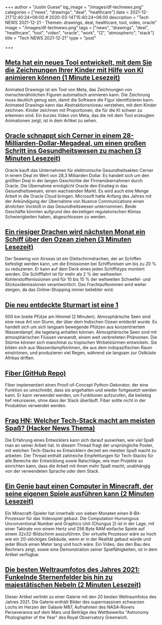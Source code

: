 +++
author = "Justin Guese"
bg_image = "/images/df-technews.png"
categories = ["news", "drawings", "deal", "healthcare"]
date = 2021-12-21T12:40:24+06:00 # 2020-03-14T15:40:24+06:00
description = "Tech NEWS 2021-12-21 - Themen: drawings, deal, healthcare, tool, video, oracle"
image = "/images/df-technews.png"
tags = ["news", "drawings", "deal", "healthcare", "tool", "video", "oracle", "work", "(2", "atmospheric", "stack"]
title = "Tech NEWS 2021-12-21"
type = "post"

+++

## [Meta hat ein neues Tool entwickelt, mit dem Sie die Zeichnungen Ihrer Kinder mit Hilfe von KI animieren können (1 Minute Lesezeit)](https://www.cartoonbrew.com/tech/meta-wants-to-animate-your-childs-drawings-using-ai-211614.html)

 Animated Drawings ist ein Tool von Meta, das Zeichnungen von menschenähnlichen Figuren automatisch animieren kann. Die Zeichnung muss deutlich genug sein, damit die Software die Figur identifizieren kann. Animated Drawings kann das Abstraktionsniveau verstehen, mit dem Kinder zeichnen. Kinder zeichnen mit Proportionen, die für die KI schwer zu erkennen sind. Ein kurzes Video von Meta, das die mit dem Tool erzeugten Animationen zeigt, ist in dem Artikel zu sehen.

## [Oracle schnappt sich Cerner in einem 28-Milliarden-Dollar-Megadeal, um einen großen Schritt ins Gesundheitswesen zu machen (3 Minuten Lesezeit)](https://techcrunch.com/2021/12/20/oracle-snags-cerner-in-28b-mega-deal-to-make-a-big-move-into-healthcare/)

 Oracle kauft das Unternehmen für elektronische Gesundheitsakten Cerner in einem Deal im Wert von 28,3 Milliarden Dollar. Es handelt sich um den größten Deal in der langen Geschichte der Firmenübernahmen durch Oracle. Die Übernahme ermöglicht Oracle den Einstieg in das Gesundheitswesen, einen wachsenden Markt. Es wird auch eine Menge Arbeit in die Oracle Cloud bringen. Microsoft hatte Anfang des Jahres mit der Ankündigung der Übernahme von Nuance Communications einen ähnlichen Vorstoß in das Gesundheitswesen unternommen. Beide Geschäfte könnten aufgrund des derzeitigen regulatorischen Klimas Schwierigkeiten haben, abgeschlossen zu werden.

## [Ein riesiger Drachen wird nächsten Monat ein Schiff über den Ozean ziehen (3 Minuten Lesezeit)](https://gizmodo.com/giant-kite-will-pull-a-ship-across-the-ocean-next-month-1848233992)

 Der Seawing von Airseas ist ein Gleitschirmdrachen, der an Schiffen befestigt werden kann, um die Emissionen bei Schiffsreisen um bis zu 20 % zu reduzieren. Er kann auf dem Deck eines jeden Schiffstyps montiert werden. Die Schifffahrt ist für mehr als 2 % der weltweiten Kohlenstoffemissionen und für 10 bis 15 % der weltweiten Schwefel- und Stickoxidemissionen verantwortlich. Das Frachtaufkommen wird weiter steigen, da das Online-Shopping immer beliebter wird.

## [Die neu entdeckte Sturmart ist eine 1](https://newatlas.com/environment/atmospheric-lakes-new-meteorological-phenomenon/)

000 km breite Pfütze am Himmel (2 Minuten). Atmosphärische Seen sind eine neue Art von Sturm, der über dem Indischen Ozean entdeckt wurde. Es handelt sich um sich langsam bewegende Pfützen aus konzentriertem Wasserdampf, die tagelang anhalten können. Atmosphärische Seen sind mit atmosphärischen Flüssen verwandt, einem weit verbreiteten Phänomen. Die Stürme können sich manchmal zu tropischen Wirbelstürmen entwickeln. Sie bilden sich aus Wasserdampfströmen, die aus dem indopazifischen Raum einströmen, und produzieren viel Regen, während sie langsam zur Ostküste Afrikas driften.

## [Fiber (GitHub Repo)](https://github.com/tylerhou/fiber)

 Fiber implementiert einen Proof-of-Concept Python-Dekorator, der eine Funktion so umschreibt, dass sie angehalten und wieder fortgesetzt werden kann. Er kann verwendet werden, um Funktionen aufzurufen, die beliebig tief rekursieren, ohne dass der Stack überläuft. Fiber sollte nicht in der Produktion verwendet werden.

## [Frag HN: Welcher Tech-Stack macht am meisten Spaß? (Hacker News Thema)](https://news.ycombinator.com/item?id=29625165/1/0100017ddcae0b1c-0ca21377-efa0-4bb4-b872-20555606276a-000000/Abs18sTKOmY3HROXP_lN6xgRTyADfjEVviz_rMPjDps=228)

 Die Erfahrung eines Entwicklers kann sich darauf auswirken, wie viel Spaß man an seiner Arbeit hat. In diesem Thread fragt der ursprüngliche Poster, mit welchen Tech-Stacks es Entwicklern derzeit am meisten Spaß macht zu arbeiten. Der Thread enthält zahlreiche Empfehlungen für Tech-Stacks für alle Bereiche der Entwicklung sowie Ratschläge, wie man Projekte so einrichten kann, dass die Arbeit mit ihnen mehr Spaß macht, unabhängig von der verwendeten Sprache oder dem Stack.

## [Ein Genie baut einen Computer in Minecraft, der seine eigenen Spiele ausführen kann (2 Minuten Lesezeit)](https://futurism.com/the-byte/computer-minecraft-run-games)

 Ein Minecraft-Spieler hat innerhalb von sieben Monaten einen 8-Bit-Prozessor für das Videospiel gebaut. Die Computation Humongous Unconventional Number and Graphics Unit (Chungus 2) ist in der Lage, mit einer Taktrate von einem Hertz und 256 Byte RAM einfache Spiele auf einem 32x32-Bildschirm auszuführen. Der virtuelle Prozessor wäre so hoch wie ein 20-stöckiges Gebäude, wenn er in der Realität gebaut würde und jeder Block einen Meter lang und hoch wäre. Ein Video, das den Bau des Rechners zeigt, sowie eine Demonstration seiner Spielfähigkeiten, ist in dem Artikel verfügbar.

## [Die besten Weltraumfotos des Jahres 2021: Funkelnde Sternenfelder bis hin zu majestätischen Nebeln (2 Minuten Lesezeit)](https://newatlas.com/space/2021-best-space-photos/)

 Dieser Artikel verlinkt zu einer Galerie mit den 20 besten Weltraumfotos des Jahres 2021. Die Galerie enthält Bilder des supermassiven schwarzen Lochs im Herzen der Galaxie M87, Aufnahmen des NASA-Rovers Perseverance auf dem Mars und Beiträge des Wettbewerbs "Astronomy Photographer of the Year" des Royal Observatory Greenwich.


